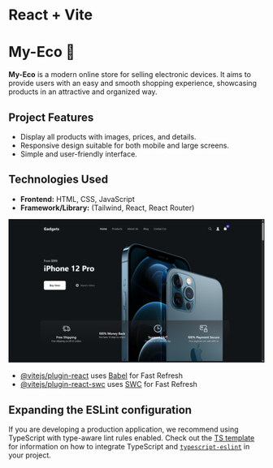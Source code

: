 # React + Vite

# My-Eco 🛒

**My-Eco** is a modern online store for selling electronic devices. It aims to provide users with an easy and smooth shopping experience, showcasing products in an attractive and organized way.

## Project Features

- Display all products with images, prices, and details.
- Responsive design suitable for both mobile and large screens.
- Simple and user-friendly interface.

## Technologies Used

- **Frontend:** HTML, CSS, JavaScript
- **Framework/Library:** (Tailwind, React, React Router)

![Landing Page](https://raw.githubusercontent.com/Muhammad-X7/my-eco/main/Landing-page.png)

- [@vitejs/plugin-react](https://github.com/vitejs/vite-plugin-react/blob/main/packages/plugin-react) uses [Babel](https://babeljs.io/) for Fast Refresh
- [@vitejs/plugin-react-swc](https://github.com/vitejs/vite-plugin-react/blob/main/packages/plugin-react-swc) uses [SWC](https://swc.rs/) for Fast Refresh

## Expanding the ESLint configuration

If you are developing a production application, we recommend using TypeScript with type-aware lint rules enabled. Check out the [TS template](https://github.com/vitejs/vite/tree/main/packages/create-vite/template-react-ts) for information on how to integrate TypeScript and [`typescript-eslint`](https://typescript-eslint.io) in your project.
